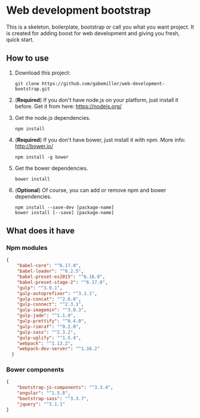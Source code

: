 # Web development bootstrap

This is a skeleton, boilerplate, bootstrap or call you what you want project.
It is created for adding boost for web development and giving you fresh, quick start.

## How to use

1. Download this project:

    ```shell
    git clone https://github.com/gabemiller/web-development-bootstrap.git
    ```
2. (**Required**) If you don't have node.js on your platform, just install it before.
Get it from here: https://nodejs.org/

3. Get the node.js dependencies.
    ```shell
    npm install 
    ```

4. (**Required**) If you don't have bower, just install it with npm.
More info: http://bower.io/
    ```shell
    npm install -g bower
    ```

5. Get the bower dependencies.
    ```shell
    bower install
    ```

6. (**Optional**) Of course, you can add or remove npm and bower dependencies.
    ```shell
    npm install --save-dev [package-name]
    bower install [--save] [package-name]
    ```

## What does it have

### Npm modules

```json
{
    "babel-core": "^6.17.0",
    "babel-loader": "^6.2.5",
    "babel-preset-es2015": "^6.16.0",
    "babel-preset-stage-2": "^6.17.0",
    "gulp": "^3.9.1",
    "gulp-autoprefixer": "^3.1.1",
    "gulp-concat": "^2.6.0",
    "gulp-connect": "^2.3.1",
    "gulp-imagemin": "^3.0.3",
    "gulp-jade": "^1.1.0",
    "gulp-prettify": "^0.4.0",
    "gulp-rimraf": "^0.2.0",
    "gulp-sass": "^2.3.2",
    "gulp-uglify": "^1.5.4",
    "webpack": "^1.13.2",
    "webpack-dev-server": "^1.16.2"
  }
```

### Bower components
```json
{
    "bootstrap-js-components": "^3.3.4",
    "angular": "^1.5.8",
    "bootstrap-sass": "^3.3.7",
    "jquery": "^3.1.1"
}
```
